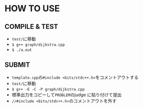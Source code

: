# HOW TO USE

## COMPILE & TEST

- `test/`に移動
- `$ g++ graph/dijkstra.cpp`
- `$ ./a.out`

## SUBMIT

- `template.cpp`の`#include <bits/stdc++.h>`をコメントアウトする
- `test/`に移動
- `$ g++ -E -C -P graph/dijkstra.cpp`
- 標準出力をコピーして`PROBLEM`のjudge に貼り付けて提出
- `//#include <bits/stdc++.h>`のコメントアウトを外す
